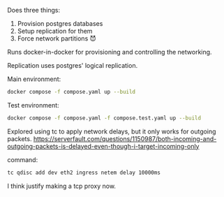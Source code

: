 Does three things:

1. Provision postgres databases
2. Setup replication for them
3. Force network partitions 😈

Runs docker-in-docker for provisioning and controlling the networking.

Replication uses postgres' logical replication.

Main environment:

```bash
docker compose -f compose.yaml up --build
```

Test environment:

```bash
docker compose -f compose.yaml -f compose.test.yaml up --build
```

Explored using tc to apply network delays, but it only works for outgoing packets.
https://serverfault.com/questions/1150987/both-incoming-and-outgoing-packets-is-delayed-even-though-i-target-incoming-only

command:

```bash
tc qdisc add dev eth2 ingress netem delay 10000ms
```

I think justify making a tcp proxy now.
